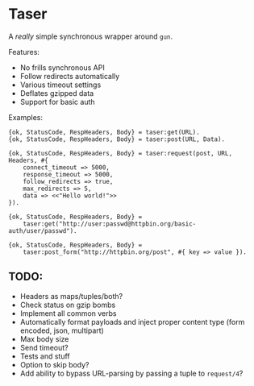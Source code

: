 # Taser

A *really* simple synchronous wrapper around `gun`.

Features:

- No frills synchronous API
- Follow redirects automatically
- Various timeout settings
- Deflates gzipped data
- Support for basic auth

Examples:

    {ok, StatusCode, RespHeaders, Body} = taser:get(URL).
    {ok, StatusCode, RespHeaders, Body} = taser:post(URL, Data).

    {ok, StatusCode, RespHeaders, Body} = taser:request(post, URL, Headers, #{
        connect_timeout => 5000,
        response_timeout => 5000,
        follow_redirects => true,
        max_redirects => 5,
        data => <<"Hello world!">>
    }).

    {ok, StatusCode, RespHeaders, Body} =
        taser:get("http://user:passwd@httpbin.org/basic-auth/user/passwd").

    {ok, StatusCode, RespHeaders, Body} =
        taser:post_form("http://httpbin.org/post", #{ key => value }).

## TODO:

- Headers as maps/tuples/both?
- Check status on gzip bombs
- Implement all common verbs
- Automatically format payloads and inject proper content type (form encoded,
  json, multipart)
- Max body size
- Send timeout?
- Tests and stuff
- Option to skip body?
- Add ability to bypass URL-parsing by passing a tuple to `request/4`?

